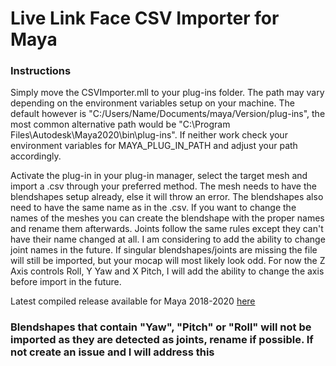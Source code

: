 # Live Link Face CSV Importer for Maya

### Instructions

Simply move the CSVImporter.mll to your plug-ins folder. The path may vary depending on the environment variables setup on your machine. The default however is "C:/Users/Name/Documents/maya/Version/plug-ins", the most common alternative path would be "C:\Program Files\Autodesk\Maya2020\bin\plug-ins". If neither work check your environment variables for MAYA_PLUG_IN_PATH and adjust your path accordingly.

Activate the plug-in in your plug-in manager, select the target mesh and import a .csv through your preferred method. The mesh needs to have the blendshapes setup already, else it will throw an error. The blendshapes also need to have the same name as in the .csv. If you want to change the names of the meshes you can create the blendshape with the proper names and rename them afterwards. Joints follow the same rules except they can't have their name changed at all. I am considering to add the ability to change joint names in the future. If singular blendshapes/joints are missing the file will still be imported, but your mocap will most likely look odd. For now the Z Axis controls Roll, Y Yaw and X Pitch, I will add the ability to change the axis before import in the future.

Latest compiled release available for Maya 2018-2020 [here](https://github.com/ArhasGH/Live-Link-Face-CSV-to-Maya/releases/latest)

### Blendshapes that contain "Yaw", "Pitch" or "Roll" will not be imported as they are detected as joints, rename if possible. If not create an issue and I will address this
